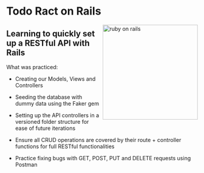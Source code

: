 # Todo Ract on Rails 
<img src="https://res.cloudinary.com/practicaldev/image/fetch/s--pVjgI2yd--/c_imagga_scale,f_auto,fl_progressive,h_900,q_auto,w_1600/https://thepracticaldev.s3.amazonaws.com/i/j0xrwz8vsxkvc5b4nndy.png" align="right"
     alt="ruby on rails" width="250">

## Learning to quickly set up a RESTful API with Rails

What was practiced:

* Creating our Models, Views and Controllers

* Seeding the database with dummy data using the Faker gem

* Setting up the API controllers in a versioned folder structure for ease of future iterations

* Ensure all CRUD operations are covered by their route + controller functions for full RESTful functionalities

* Practice fixing bugs with GET, POST, PUT and DELETE requests using Postman
